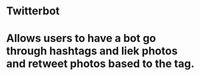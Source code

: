 # Twitterbot
# Allows users to have a bot go through hashtags and liek photos and retweet photos based to the tag.
